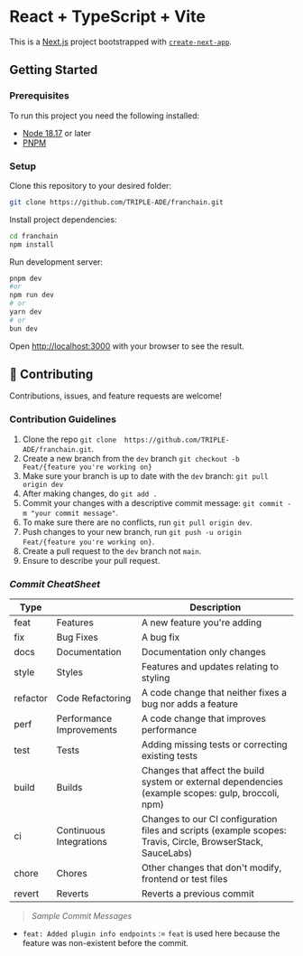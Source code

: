 # React + TypeScript + Vite
This is a [Next.js](https://nextjs.org/) project bootstrapped with [`create-next-app`](https://github.com/vercel/next.js/tree/canary/packages/create-next-app).

## Getting Started

### Prerequisites

To run this project you need the following installed:

- [Node 18.17](https://nodejs.org/) or later
- [PNPM](https://pnpm.io/)

### Setup

Clone this repository to your desired folder:

```bash
git clone https://github.com/TRIPLE-ADE/franchain.git
```

Install project dependencies:
```bash
cd franchain
npm install
```

Run development server:

```bash
pnpm dev
#or
npm run dev
# or
yarn dev
# or
bun dev
```

Open [http://localhost:3000](http://localhost:3000) with your browser to see the result.

<!-- CONTRIBUTING -->

## 🤝 Contributing

Contributions, issues, and feature requests are welcome!

### Contribution Guidelines

1. Clone the repo `git clone  https://github.com/TRIPLE-ADE/franchain.git`.
2. Create a new branch from the `dev` branch `git checkout -b Feat/{feature you're working on}`
3. Make sure your branch is up to date with the `dev` branch: `git pull origin dev`
4. After making changes, do `git add .`
5. Commit your changes with a descriptive commit message: `git commit -m "your commit message"`.
6. To make sure there are no conflicts, run `git pull origin dev`.
7. Push changes to your new branch, run `git push -u origin Feat/{feature you're working on}`.
8. Create a pull request to the `dev` branch not `main`.
9. Ensure to describe your pull request.

### _Commit CheatSheet_

| Type     |                          | Description                                                                                                 |
| -------- | ------------------------ | ----------------------------------------------------------------------------------------------------------- |
| feat     | Features                 | A new feature you're adding                                                                                              |
| fix      | Bug Fixes                | A bug fix                                                                                                   |
| docs     | Documentation            | Documentation only changes                                                                                  |
| style    | Styles                   | Features and updates relating to styling                                                                   |
| refactor | Code Refactoring         | A code change that neither fixes a bug nor adds a feature                                                   |
| perf     | Performance Improvements | A code change that improves performance                                                                     |
| test     | Tests                    | Adding missing tests or correcting existing tests                                                           |
| build    | Builds                   | Changes that affect the build system or external dependencies (example scopes: gulp, broccoli, npm)         |
| ci       | Continuous Integrations  | Changes to our CI configuration files and scripts (example scopes: Travis, Circle, BrowserStack, SauceLabs) |
| chore    | Chores                   | Other changes that don't modify, frontend or test files                                                    |
| revert   | Reverts                  | Reverts a previous commit                                                                                   |

> _Sample Commit Messages_

- `feat: Added plugin info endpoints` := `feat` is used here because the feature was non-existent before the commit.